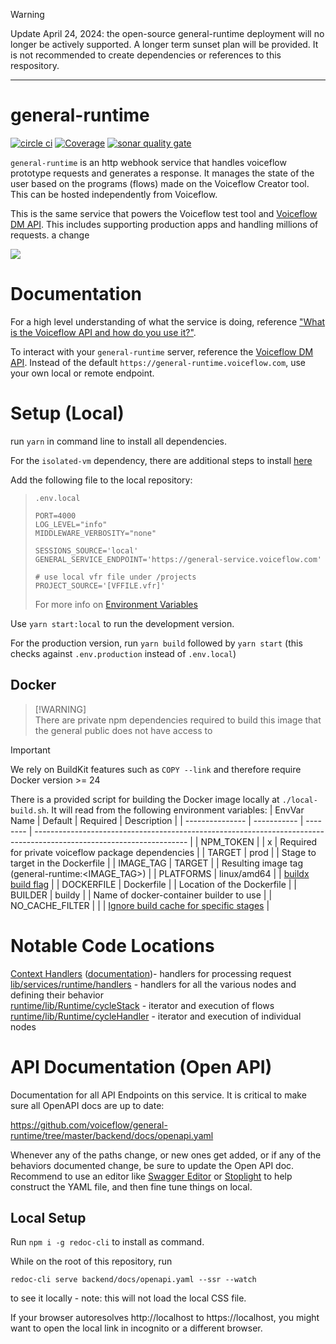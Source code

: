 > [!WARNING]
> Update April 24, 2024: the open-source general-runtime deployment will no longer be actively supported. A longer term sunset plan will be provided. It is not recommended to create dependencies or references to this respository.

----

# general-runtime

[![circle ci](https://circleci.com/gh/voiceflow/general-runtime.svg?style=shield)](https://circleci.com/gh/voiceflow/general-runtime)
[![Coverage](https://sonarcloud.io/api/project_badges/measure?project=voiceflow_general-runtime&metric=coverage)](https://sonarcloud.io/dashboard?id=voiceflow_general-runtime)
[![sonar quality gate](https://sonarcloud.io/api/project_badges/measure?project=voiceflow_general-runtime&metric=alert_status)](https://sonarcloud.io/dashboard?id=voiceflow_general-runtime)

`general-runtime` is an http webhook service that handles voiceflow prototype requests and generates a response. It manages the state of the user based on the programs (flows) made on the Voiceflow Creator tool. This can be hosted independently from Voiceflow.

This is the same service that powers the Voiceflow test tool and [Voiceflow DM API](https://www.voiceflow.com/api/dialog-manager). This includes supporting production apps and handling millions of requests.
 a change

![](https://global-uploads.webflow.com/5bec5cb06b362b0cf5ae9c36/6126a136c1944e0f3ce74028_telegram-main-p-2000.png)

# Documentation

For a high level understanding of what the service is doing, reference ["What is the Voiceflow API and how do you use it?"](https://www.voiceflow.com/blog/voiceflow-api).

To interact with your `general-runtime` server, reference the [Voiceflow DM API](https://www.voiceflow.com/api/dialog-manager). Instead of the default `https://general-runtime.voiceflow.com`, use your own local or remote endpoint.

# Setup (Local)

run `yarn` in command line to install all dependencies.

For the `isolated-vm` dependency, there are additional steps to install [here](https://github.com/laverdet/isolated-vm#requirements)

Add the following file to the local repository:

> `.env.local`
>
> ```
> PORT=4000
> LOG_LEVEL="info"
> MIDDLEWARE_VERBOSITY="none"
>
> SESSIONS_SOURCE='local'
> GENERAL_SERVICE_ENDPOINT='https://general-service.voiceflow.com'
>
> # use local vfr file under /projects
> PROJECT_SOURCE='[VFFILE.vfr]'
> ```
>
> For more info on [Environment Variables](https://github.com/voiceflow/general-runtime/blob/master/documentation/env.md)

Use `yarn start:local` to run the development version.

For the production version, run `yarn build` followed by `yarn start` (this checks against `.env.production` instead of `.env.local`)

## Docker
> [!WARNING]\
> There are private npm dependencies required to build this image that the
> general public does not have access to

> [!IMPORTANT]
> We rely on BuildKit features such as `COPY --link` and therefore require Docker version >= 24

There is a provided script for building the Docker image locally at `./local-build.sh`. It will read from the following environment variables:
| EnvVar Name     | Default     | Required | Description                                                                                                          |
| --------------- | ----------- | -------- | -------------------------------------------------------------------------------------------------------------------- |
| NPM_TOKEN       |             | x        | Required for private voiceflow package dependencies                                                                  |
| TARGET          | prod        |          | Stage to target in the Dockerfile                                                                                    |
| IMAGE_TAG       | TARGET      |          | Resulting image tag (general-runtime:<IMAGE_TAG>)                                                                    |
| PLATFORMS       | linux/amd64 |          | [buildx build flag](https://docs.docker.com/reference/cli/docker/buildx/build/#platform)                             |
| DOCKERFILE      | Dockerfile  |          | Location of the Dockerfile                                                                                           |
| BUILDER         | buildy      |          | Name of docker-container builder to use                                                                              |
| NO_CACHE_FILTER |             |          | [Ignore build cache for specific stages](https://docs.docker.com/reference/cli/docker/buildx/build/#no-cache-filter) |

# Notable Code Locations

[Context Handlers](https://github.com/voiceflow/general-runtime/blob/master/lib/services/interact.ts) ([documentation](https://github.com/voiceflow/general-runtime/blob/master/documentation/contextHandlers.md))- handlers for processing request<br/>
[lib/services/runtime/handlers](https://github.com/voiceflow/general-runtime/tree/master/lib/services/runtime/handlers) - handlers for all the various nodes and defining their behavior<br/>
[runtime/lib/Runtime/cycleStack](https://github.com/voiceflow/general-runtime/blob/master/runtime/lib/Runtime/cycleStack.ts) - iterator and execution of flows<br/>
[runtime/lib/Runtime/cycleHandler](https://github.com/voiceflow/general-runtime/blob/master/runtime/lib/Runtime/cycleHandler.ts) - iterator and execution of individual nodes

# API Documentation (Open API)

Documentation for all API Endpoints on this service.
It is critical to make sure all OpenAPI docs are up to date:

https://github.com/voiceflow/general-runtime/tree/master/backend/docs/openapi.yaml

Whenever any of the paths change, or new ones get added, or if any of the behaviors documented change, be sure to update the Open API doc.
Recommend to use an editor like [Swagger Editor](https://editor.swagger.io/) or [Stoplight](https://stoplight.io) to help construct the YAML file, and then fine tune things on local.

## Local Setup

Run `npm i -g redoc-cli` to install as command.

While on the root of this repository, run

```
redoc-cli serve backend/docs/openapi.yaml --ssr --watch
```

to see it locally - note: this will not load the local CSS file.

If your browser autoresolves http://localhost to https://localhost, you might want to open the local link in incognito or a different browser.

